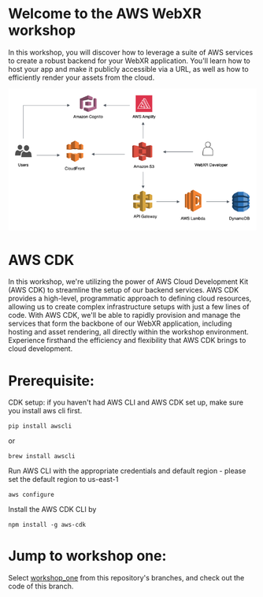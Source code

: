 # Welcome to the AWS WebXR workshop
In this workshop, you will discover how to leverage a suite of AWS services to create a robust backend for your WebXR application. You'll learn how to host your app and make it publicly accessible via a URL, as well as how to efficiently render your assets from the cloud.

![Diagram Image](./webXR.png)

# AWS CDK 
In this workshop, we're utilizing the power of AWS Cloud Development Kit (AWS CDK) to streamline the setup of our backend services. AWS CDK provides a high-level, programmatic approach to defining cloud resources, allowing us to create complex infrastructure setups with just a few lines of code. With AWS CDK, we'll be able to rapidly provision and manage the services that form the backbone of our WebXR application, including hosting and asset rendering, all directly within the workshop environment. Experience firsthand the efficiency and flexibility that AWS CDK brings to cloud development.

# Prerequisite:

CDK setup: if you haven't had AWS CLI and AWS CDK set up, make sure you install aws cli first. 

```
pip install awscli 

```
or 

```
brew install awscli 

```

Run AWS CLI with the appropriate credentials and default region - please set the default region to us-east-1 

```
aws configure 

```
Install the AWS CDK CLI by 

```
npm install -g aws-cdk
```

# Jump to workshop one:
Select [workshop_one](https://gitlab.aws.dev/hukaiyin/webxrhackathon_2023_workshop/-/tree/workshop_one?ref_type=heads) from this repository's branches, and check out the code of this branch. 
